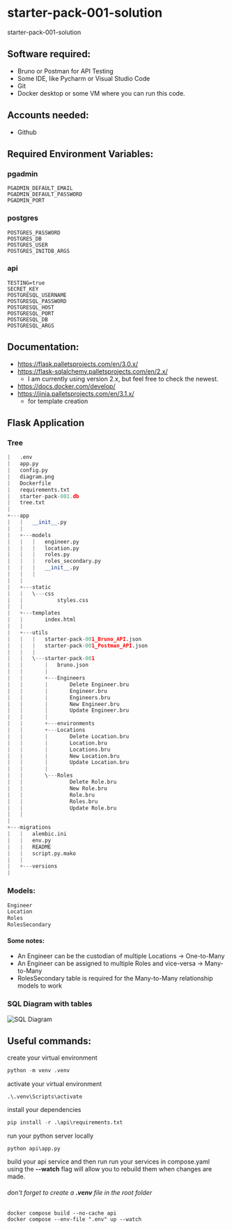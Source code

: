 # starter-pack-001-solution
starter-pack-001-solution

## Software required:

- Bruno or Postman for API Testing
- Some IDE, like Pycharm or Visual Studio Code
- Git
- Docker desktop or some VM where you can run this code.

## Accounts needed:

- Github

## Required Environment Variables:

### pgadmin
````
PGADMIN_DEFAULT_EMAIL
PGADMIN_DEFAULT_PASSWORD
PGADMIN_PORT
````

### postgres
````
POSTGRES_PASSWORD
POSTGRES_DB
POSTGRES_USER
POSTGRES_INITDB_ARGS
````

### api
````
TESTING=true
SECRET_KEY
POSTGRESQL_USERNAME
POSTGRESQL_PASSWORD
POSTGRESQL_HOST
POSTGRESQL_PORT
POSTGRESQL_DB
POSTGRESQL_ARGS
````

## Documentation:

- https://flask.palletsprojects.com/en/3.0.x/
- https://flask-sqlalchemy.palletsprojects.com/en/2.x/
  - I am currently using version 2.x, but feel free to check the newest.
- https://docs.docker.com/develop/
- https://jinja.palletsprojects.com/en/3.1.x/
  - for template creation

## Flask Application

### Tree
````python
|   .env
|   app.py
|   config.py
|   diagram.png
|   Dockerfile
|   requirements.txt
|   starter-pack-001.db
|   tree.txt
|   
+---app
|   |   __init__.py
|   |   
|   +---models
|   |   |   engineer.py
|   |   |   location.py
|   |   |   roles.py
|   |   |   roles_secondary.py
|   |   |   __init__.py
|   |   |   
|   |           
|   +---static
|   |   \---css
|   |           styles.css
|   |           
|   +---templates
|   |       index.html
|   |       
|   +---utils
|   |   |   starter-pack-001_Bruno_API.json
|   |   |   starter-pack-001_Postman_API.json
|   |   |   
|   |   \---starter-pack-001
|   |       |   bruno.json
|   |       |   
|   |       +---Engineers
|   |       |       Delete Engineer.bru
|   |       |       Engineer.bru
|   |       |       Engineers.bru
|   |       |       New Engineer.bru
|   |       |       Update Engineer.bru
|   |       |       
|   |       +---environments
|   |       +---Locations
|   |       |       Delete Location.bru
|   |       |       Location.bru
|   |       |       Locations.bru
|   |       |       New Location.bru
|   |       |       Update Location.bru
|   |       |       
|   |       \---Roles
|   |               Delete Role.bru
|   |               New Role.bru
|   |               Role.bru
|   |               Roles.bru
|   |               Update Role.bru
|   |               
|           
+---migrations
|   |   alembic.ini
|   |   env.py
|   |   README
|   |   script.py.mako
|   |   
|   +---versions
|
````

### Models:

````python
Engineer
Location
Roles
RolesSecondary
````

#### Some notes:
- An Engineer can be the custodian of multiple Locations -> One-to-Many
- An Engineer can be assigned to multiple Roles and vice-versa -> Many-to-Many
- RolesSecondary table is required for the Many-to-Many relationship models to work

### SQL Diagram with tables

![SQL Diagram](/api/diagram.png "San Juan Mountains")

## Useful commands:

create your virtual environment
````python
python -m venv .venv
````

activate your virtual environment
````
.\.venv\Scripts\activate
````

install your dependencies
````python
pip install -r .\api\requirements.txt
````

run your python server locally
````
python api\app.py
````

build your api service and then run run your services in compose.yaml
using the **--watch** flag will allow you to rebuild them when changes are made.
###### don't forget to create a **.venv** file in the root folder
````
docker compose build --no-cache api
docker compose --env-file ".env" up --watch
````

